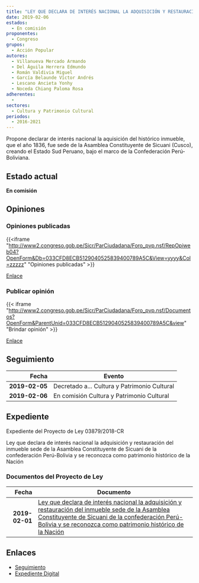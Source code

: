 ```yaml
---
title: "LEY QUE DECLARA DE INTERÉS NACIONAL LA ADQUISICIÓN Y RESTAURACIÓN DEL INMUEBLE SEDE DE LA ASAMBLEA CONSTITUYENTE DE SICUANI DE LA CONFEDERACIÓN PERÚ-BOLIVIA Y SE RECEONOZCA COMO PATRIMONIO HISTÓRICO DE LA NACIÓN"
date: 2019-02-06
estados: 
  - En comisión
proponentes: 
  - Congreso
grupos: 
  - Acción Popular
autores: 
  - Villanueva Mercado Armando
  - Del Águila Herrera Edmundo
  - Román Valdivia Miguel
  - García Belaunde Víctor Andrés
  - Lescano Ancieta Yonhy
  - Noceda Chiang Paloma Rosa
adherentes: 
  - 
sectores: 
  - Cultura y Patrimonio Cultural
periodos: 
  - 2016-2021
---
```


Propone declarar de interés nacional la aquisición del histórico inmueble, que el año 1836, fue sede de la Asamblea Constituyente de Sicuani (Cusco), creando el Estado Sud Peruano, bajo el marco de la Confederación Perú-Boliviana.


## Estado actual

**En comisión**

## Opiniones

### Opiniones publicadas

{{<iframe "http://www2.congreso.gob.pe/Sicr/ParCiudadana/Foro_pvp.nsf/RepOpiweb04?OpenForm&Db=033CFD8ECB5129040525839400789A5C&View=yyyy&Col=zzzzz" "Opiniones publicadas" >}}

[Enlace](http://www2.congreso.gob.pe/Sicr/ParCiudadana/Foro_pvp.nsf/RepOpiweb04?OpenForm&Db=033CFD8ECB5129040525839400789A5C&View=yyyy&Col=zzzzz)
### Publicar opinión

{{< iframe "http://www2.congreso.gob.pe/Sicr/ParCiudadana/Foro_pvp.nsf/Documentos?OpenForm&ParentUnid=033CFD8ECB5129040525839400789A5C&view" "Brindar opinión" >}}

[Enlace](http://www2.congreso.gob.pe/Sicr/ParCiudadana/Foro_pvp.nsf/Documentos?OpenForm&ParentUnid=033CFD8ECB5129040525839400789A5C&view)

## Seguimiento

| Fecha | Evento |
|------:|--------|
| **2019-02-05** | Decretado a... Cultura y Patrimonio Cultural|
| **2019-02-06** | En comisión Cultura y Patrimonio Cultural|


## Expediente

Expediente del Proyecto de Ley 03879/2018-CR

Ley que declara de interés nacional la adquisición y restauración del inmueble sede de la Asamblea Constituyente de Sicuani de la confederación Perú-Bolivia y se reconozca como patrimonio histórico de la Nación


### Documentos del Proyecto de Ley

| Fecha | Documento |
|------:|--------|
| **2019-02-01** | [Ley que declara de interés nacional la adquisición y restauración del inmueble sede de la Asamblea Constituyente de Sicuani de la confederación Perú-Bolivia y se reconozca como patrimonio histórico de la Nación](http://www.leyes.congreso.gob.pe/Documentos/2016_2021/Proyectos_de_Ley_y_de_Resoluciones_Legislativas/PL0387920190201.pdf) |

## Enlaces 

- [Seguimiento](http://www2.congreso.gob.pe/Sicr/TraDocEstProc/CLProLey2016.nsf/f7fff46988ca05b1052578e100829cc7/ab0737ffce8320380525839500011d04?OpenDocument)
- [Expediente Digital](http://www2.congreso.gob.pe/Sicr/TraDocEstProc/CLProLey2016.nsf/f7fff46988ca05b1052578e100829cc7/ab0737ffce8320380525839500011d04?OpenDocument&Click=05257FB7005EB655.eb71d0cf91d8294e05256cdf006b5706/$Body/0.1C6C)
